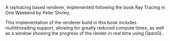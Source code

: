 A raytracing based renderer, implemented following the book Ray Tracing in One Weekend by Peter Shirley. 

This implementation of the renderer build in this book includes multithreading support, allowing for greatly reduced compute times, as well as a window showing the progress of the render in real time using OpenGL.
